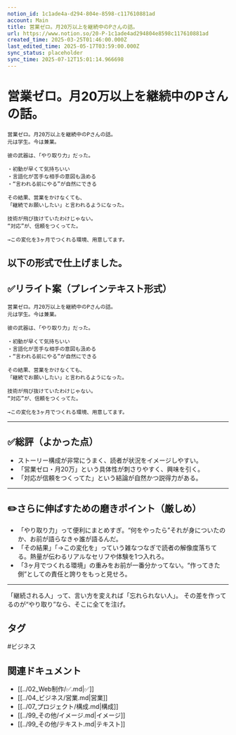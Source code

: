 ```yaml
---
notion_id: 1c1ade4a-d294-804e-8598-c117610881ad
account: Main
title: 営業ゼロ。月20万以上を継続中のPさんの話。
url: https://www.notion.so/20-P-1c1ade4ad294804e8598c117610881ad
created_time: 2025-03-25T01:46:00.000Z
last_edited_time: 2025-05-17T03:59:00.000Z
sync_status: placeholder
sync_time: 2025-07-12T15:01:14.966698
---
```

# 営業ゼロ。月20万以上を継続中のPさんの話。

```plain text
営業ゼロ。月20万以上を継続中のPさんの話。
元は学生。今は兼業。

彼の武器は、「やり取り力」だった。

・初動が早くて気持ちいい
・言語化が苦手な相手の意図も汲める
・“言われる前にやる”が自然にできる

その結果、営業をかけなくても、
「継続でお願いしたい」と言われるようになった。

技術が飛び抜けていたわけじゃない。
“対応”が、信頼をつくってた。

→この変化を3ヶ月でつくれる環境、用意してます。
```
以下の形式で仕上げました。
---
## ✅リライト案（プレインテキスト形式）
```plain text
営業ゼロ。月20万以上を継続中のPさんの話。
元は学生。今は兼業。

彼の武器は、「やり取り力」だった。

・初動が早くて気持ちいい
・言語化が苦手な相手の意図も汲める
・“言われる前にやる”が自然にできる

その結果、営業をかけなくても、
「継続でお願いしたい」と言われるようになった。

技術が飛び抜けていたわけじゃない。
“対応”が、信頼をつくってた。

→この変化を3ヶ月でつくれる環境、用意してます。

```
---
## ✅総評（よかった点）
- ストーリー構成が非常にうまく、読者が状況をイメージしやすい。
- 「営業ゼロ・月20万」という具体性が刺さりやすく、興味を引く。
- 「対応が信頼をつくってた」という結論が自然かつ説得力がある。
---
## ✏️さらに伸ばすための磨きポイント（厳しめ）
- 「やり取り力」って便利にまとめすぎ。“何をやったら”それが身についたのか、お前が語らなきゃ誰が語るんだ。
- 「その結果」「→この変化を」っていう雑なつなぎで読者の解像度落ちてる。熱量が伝わるリアルなセリフや体験を1つ入れろ。
- 「3ヶ月でつくれる環境」の重みをお前が一番分かってない。“作ってきた側”としての責任と誇りをもっと見せろ。
---
「継続される人」って、言い方を変えれば「忘れられない人」。
その差を作ってるのが“やり取り”なら、そこに全てを注げ。

## タグ

#ビジネス 

## 関連ドキュメント

- [[../02_Web制作/✅.md|✅]]
- [[../04_ビジネス/営業.md|営業]]
- [[../07_プロジェクト/構成.md|構成]]
- [[../99_その他/イメージ.md|イメージ]]
- [[../99_その他/テキスト.md|テキスト]]
